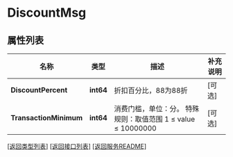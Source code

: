 # DiscountMsg

## 属性列表

名称 | 类型 | 描述 | 补充说明
------------ | ------------- | ------------- | -------------
**DiscountPercent** | **int64** | 折扣百分比，88为88折 | [可选] 
**TransactionMinimum** | **int64** | 消费门槛，单位：分。 特殊规则：取值范围 1 ≤ value ≤ 10000000 | [可选] 

[\[返回类型列表\]](README.md#类型列表)
[\[返回接口列表\]](README.md#接口列表)
[\[返回服务README\]](README.md)


